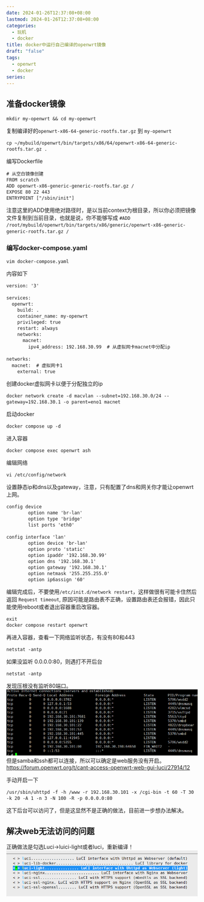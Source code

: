 ```yaml
---
date: 2024-01-26T12:37:08+08:00
lastmod: 2024-01-26T12:37:08+08:00
categories:
  - 玩机
  - docker
title: docker中运行自己编译的openwrt镜像
draft: "false"
tags:
  - openwrt
  - docker
series:
---
```

## 准备docker镜像
```
mkdir my-openwrt && cd my-openwrt
```

复制编译好的`openwrt-x86-64-generic-rootfs.tar.gz` 到 `my-openwrt`

```
cp ~/mybuild/openwrt/bin/targets/x86/64/openwrt-x86-64-generic-rootfs.tar.gz .
```

编写Dockerfile
```
# 从空白镜像创建
FROM scratch
ADD openwrt-x86-generic-generic-rootfs.tar.gz /
EXPOSE 80 22 443
ENTRYPOINT ["/sbin/init"]
```
注意这里的ADD使用绝对路径时，是以当前context为根目录，所以你必须把镜像文件复制到当前目录，也就是说，你不能够写成 `#ADD /root/mybuild/openwrt/bin/targets/x86/generic/openwrt-x86-generic-generic-rootfs.tar.gz /`

### 编写docker-compose.yaml
```
vim docker-compose.yaml
```
内容如下
```
version: '3'

services:
  openwrt:
    build: .
    container_name: my-openwrt
    privileged: true
    restart: always
    networks:
      macnet:
        ipv4_address: 192.168.30.99  # 从虚拟网卡macnet中分配ip

networks:
  macnet:  # 虚拟网卡1
    external: true

```

创建docker虚拟网卡以便于分配独立的ip
```
docker network create -d macvlan --subnet=192.168.30.0/24 --gateway=192.168.30.1 -o parent=eno1 macnet
```

启动docker
```
docker compose up -d
```

进入容器
```
docker compose exec openwrt ash
```

编辑网络
```
vi /etc/config/network
```

设置静态ip和dns以及gateway，注意，只有配置了dns和网关你才能让openwrt上网。
```
config device                                  
        option name 'br-lan'
        option type 'bridge'
        list ports 'eth0'   
                            
config interface 'lan'   
        option device 'br-lan'
        option proto 'static' 
        option ipaddr '192.168.30.99'
        option dns '192.168.30.1'    
        option gateway '192.168.30.1'
        option netmask '255.255.255.0'
        option ip6assign '60'  

```
编辑完成后，不要使用`/etc/init.d/network restart`，这样做很有可能卡住然后返回 `Request timeout`, 原因可能是路由表不正确，设置路由表还会报错，因此只能使用reboot或者退出容器重启改容器。
```
exit
docker compose restart openwrt
```

再进入容器，查看一下网络监听状态，有没有80和443
```
netstat -antp
```



如果没监听 0.0.0.0:80，则遇打不开后台
```
netstat -antp
```
发现压根没有监听80端口。
![](Pasted%20image%2020240126123813.png)
但是samba和ssh都可以连接，所以可以确定是web服务没有开启。
https://forum.openwrt.org/t/cant-access-openwrt-web-gui-luci/27914/12

手动开启一下
```
/usr/sbin/uhttpd -f -h /www -r 192.168.30.101 -x /cgi-bin -t 60 -T 30 -k 20 -A 1 -n 3 -N 100 -R -p 0.0.0.0:80
```
这下后台可以访问了，但是这显然不是正确的做法，目前进一步想办法解决。


## 解决web无法访问的问题
正确做法是勾选Luci->luici-light或者luci，重新编译！
![](Pasted%20image%2020240126162654.png)